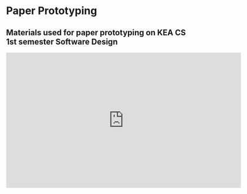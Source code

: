# Paper Prototyping
## Materials used for paper prototyping on KEA CS 1st semester Software Design 

<iframe src="https://player.vimeo.com/video/6085753" width="640" height="368" frameborder="0" webkitallowfullscreen mozallowfullscreen allowfullscreen></iframe>
